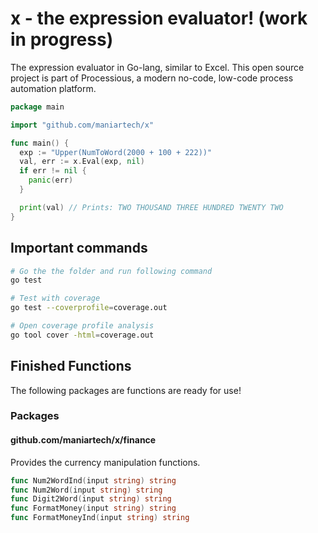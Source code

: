
# x - the expression evaluator! (work in progress)

The expression evaluator in Go-lang, similar to Excel. This open source project is part of Processious, a modern no-code, low-code process automation platform.

```go
package main

import "github.com/maniartech/x"

func main() {
  exp := "Upper(NumToWord(2000 + 100 + 222))"
  val, err := x.Eval(exp, nil)
  if err != nil {
    panic(err)
  }

  print(val) // Prints: TWO THOUSAND THREE HUNDRED TWENTY TWO
}
```

## Important commands

```sh
# Go the the folder and run following command
go test

# Test with coverage
go test --coverprofile=coverage.out

# Open coverage profile analysis
go tool cover -html=coverage.out
```

## Finished Functions

The following packages are functions are ready for use!

### Packages

#### github.com/maniartech/x/finance

Provides the currency manipulation functions.

```go
func Num2WordInd(input string) string
func Num2Word(input string) string
func Digit2Word(input string) string
func FormatMoney(input string) string
func FormatMoneyInd(input string) string
```
